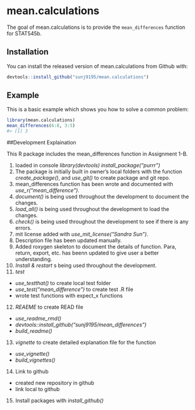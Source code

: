 
<!-- README.md is generated from README.Rmd. Please edit that file -->

# mean.calculations

<!-- badges: start -->

<!-- badges: end -->

The goal of mean.calculations is to provide the `mean_differences`
function for STAT545b.

## Installation

You can install the released version of mean.calculations from Github
with:

``` r
devtools::install_github("sunj9195/mean.calculations")
```

## Example

This is a basic example which shows you how to solve a common problem:

``` r
library(mean.calculations)
mean_differences(6:8, 3:5)
#> [1] 3
```

\#\#Development Explaination

This R package includes the mean\_differences function in Assignment
1-B.

1.  loaded in console *library(devtools)* *install\_package(“purrr”)*
2.  The package is initially built in owner’s local folders with the
    function *create\_package()*, and *use\_git()* to create package and
    git repo.
3.  mean\_differences function has been wrote and documented with
    *use\_r(“mean\_difference”)*.
4.  *document()* is being used throughout the development to document
    the changes.
5.  *load\_all()* is being used throughout the development to load the
    changes.
6.  *check()* is being used throughout the development to see if there
    is any errors.
7.  mit license added with *use\_mit\_license(“Sandra Sun”)*.
8.  Description file has been updated manually.
9.  Added roxygen skeleton to document the details of function. Para,
    return, export, etc. has beenn updated to give user a better
    understanding.
10. *Install & restart* s being used throughout the development.
11. *test*

<!-- end list -->

  - *use\_testthat()* to create local test folder
  - *use\_test(“mean\_difference”)* to create test .R file
  - wrote test functions with expect\_x functions

<!-- end list -->

12. *REAEME* to create READ file

<!-- end list -->

  - *use\_readme\_rmd()*
  - *devtools::install\_github(“sunj9195/mean\_differences”)*
  - *build\_readme()*

<!-- end list -->

13. *vignette* to create detailed explanation file for the function

<!-- end list -->

  - *use\_vignette()*
  - *build\_vignettes()*

<!-- end list -->

14. Link to github

<!-- end list -->

  - created new repository in github
  - link local to github

<!-- end list -->

15. Install packages with *install\_github()*

